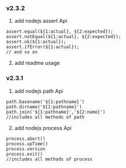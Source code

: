 ### v2.3.2
1. add nodejs assert Api
```
assert.equal(${1:actual}, ${2:expected});
assert.notEqual(${1:actual}, ${2:expected});
assert.ok(${1:actual});
assert.ifError(${1:actual});
// and so on
```
2. add readme usage

### v2.3.1
1. add nodejs path Api
```
path.basename('${1:pathname}')
path.dirname('${1:pathname}')
path.join('${1:pathname}','${2:name}')
//includes all methods of path
```
2. add nodejs process Api
```
process.abort()
process.upTime()
process.version
process.exit()
//includes all methods of process
```
